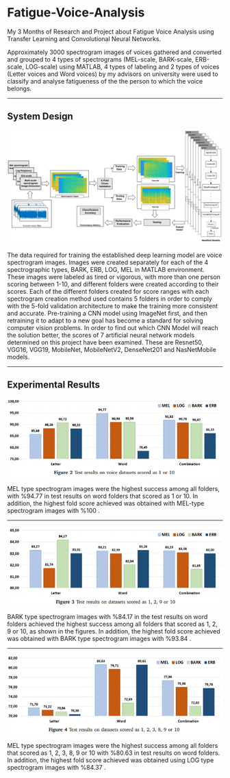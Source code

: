 # Fatigue-Voice-Analysis
My 3 Months of Research and Project about Fatigue Voice Analysis using Transfer Learning and Convolutional Neural Networks. 

Approximately 3000 spectrogram images of voices gathered and converted and grouped to 4 types of spectrograms (MEL-scale, BARK-scale, ERB-scale, LOG-scale) using MATLAB, 4 types of labeling and 2 types of voices (Letter voices and Word voices) by my advisors on university were used to classify and analyse fatigueness of the 
the person to which the voice belongs.


---
## System Design


![alttext](Docs/SystemDesign.png)

The data required for training the established deep
learning model are voice spectrogram images. Images were
created separately for each of the 4 spectrographic types,
BARK, ERB, LOG, MEL in MATLAB environment. These
images were labeled as tired or vigorous, with more than
one person scoring between 1-10, and different folders were
created according to their scores.
Each of the different folders created for score ranges with
each spectrogram creation method used contains 5 folders
in order to comply with the 5-fold validation architecture to
make the training more consistent and accurate.
Pre-training a CNN model using ImageNet first, and
then retraining it to adapt to a new goal has become a
standard for solving computer vision problems. In order to
find out which CNN Model will reach the solution better,
the scores of 7 artificial neural network models determined
on this project have been examined. These are Resnet50,
VGG16, VGG19, MobileNet, MobileNetV2, DenseNet201 and
NasNetMobile models.

---
## Experimental Results


![alttext](Docs/1_10.png)


MEL type spectrogram images were the highest success among all folders, with
%94.77 in test results on word folders that scored as 1 or 10. In addition, the
highest fold score achieved was obtained with MEL-type
spectrogram images with %100 .

---


![alttext](Docs/12_910.png)

 
BARK type spectrogram images with %84.17 in the test results on word
folders achieved the highest success among all folders that scored as 1, 2, 9 or 10, as
shown in the figures. In addition, the highest fold score
achieved was obtained with BARK type spectrogram images
with %93.84 .

---


![alttext](Docs/123_8910.png)


MEL type spectrogram images were the highest success among all folders that scored as 1, 2, 3, 8, 9 or 10 with
%80.63 in test results on word folders. In addition, the
highest fold score achieved was obtained using LOG type
spectrogram images with %84.37 .
